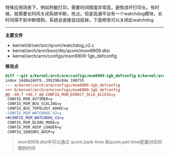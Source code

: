 特殊应用场景下，例如热敏打印。需要时间精度非常高，避免烧坏打印头。有时候，就需要长时间关闭系统中断，抢占。但是高通平台有一个watchdog模块，长时间得不到中断喂狗，系统会直接自动挂掉。下面修改可以关闭此watchdog

---
**主要文件**

* kernel/driver/soc/qcom/watchdog_v2.c
* kernel/arch/arm/boot/dts/qcom/msm8909.dtsi
* kernel/arch/arm/configs/msm8909-1gb_defconfig

**修改点**

````diff
diff --git a/kernel/arch/arm/configs/msm8909-1gb_defconfig b/kernel/arch/arm/configs/msm8909-1gb_defconfig
index 14d8a2ddf9..395290c04e 100755
--- a/kernel/arch/arm/configs/msm8909-1gb_defconfig
+++ b/kernel/arch/arm/configs/msm8909-1gb_defconfig
@@ -49,7 +49,7 @@ CONFIG_MSM_DIRECT_SCLK_ACCESS=y
 CONFIG_MSM_AVTIMER=y
 CONFIG_MSM_BUS_SCALING=y
 CONFIG_BUS_TOPOLOGY_ADHOC=y
-CONFIG_MSM_WATCHDOG_V2=y
+#CONFIG_MSM_WATCHDOG_V2=y
 CONFIG_MSM_DLOAD_MODE=y
 CONFIG_MSM_ADSP_LOADER=y
 CONFIG_SENSORS_ADSP=y
````

> msm8909.dtsi中可以通过 qcom,bark-time 和qcom,pet-time配置对应的喂狗时间
